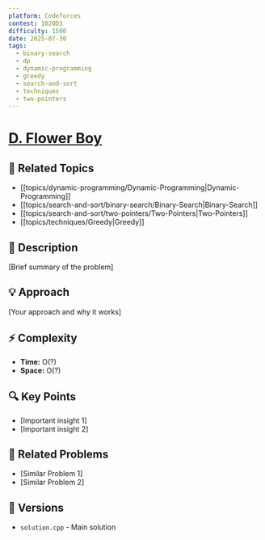```yaml
---
platform: Codeforces
contest: 1020D3
difficulty: 1500
date: 2025-07-30
tags:
  - binary-search
  - dp
  - dynamic-programming
  - greedy
  - search-and-sort
  - techniques
  - two-pointers
---
```

# [D. Flower Boy](link)

## 📓 Related Topics
- [[topics/dynamic-programming/Dynamic-Programming|Dynamic-Programming]]
- [[topics/search-and-sort/binary-search/Binary-Search|Binary-Search]]
- [[topics/search-and-sort/two-pointers/Two-Pointers|Two-Pointers]]
- [[topics/techniques/Greedy|Greedy]]

## 📖 Description
[Brief summary of the problem]

## 💡 Approach
[Your approach and why it works]

## ⚡ Complexity
- **Time:** O(?)
- **Space:** O(?)

## 🔍 Key Points
- [Important insight 1]
- [Important insight 2]

## 🔗 Related Problems
- [Similar Problem 1]
- [Similar Problem 2]

## 🔄 Versions
- `solution.cpp` - Main solution 
